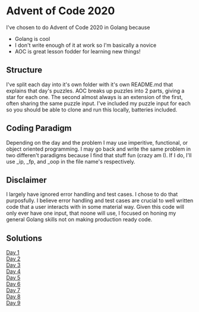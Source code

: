 # Advent of Code 2020

I've chosen to do Advent of Code 2020 in Golang because
* Golang is cool
* I don't write enough of it at work so I'm basically a novice
* AOC is great lesson fodder for learning new things!

## Structure
I've split each day into it's own folder with it's own README.md that explains that day's puzzles. AOC breaks up puzzles into 2 parts, giving a star for each one. The second almost always is an extension of the first, often sharing the same puzzle input. I've included my puzzle input for each so you should be able to clone and run this locally, batteries included.

## Coding Paradigm
Depending on the day and the problem I may use imperitive, functional, or object oriented programming.  I may go back and write the same problem in two differen't paradigms because I find that stuff fun (crazy am I).  If I do, I'll use _ip, _fp, and _oop in the file name's respectively.


## Disclaimer
I largely have ignored error handling and test cases. I chose to do that purposfully. I believe error handling and test cases are crucial to well written code that a user interacts with in some material way. Given this code will only ever have one input, that noone will use, I focused on honing my general Golang skills not on making production ready code.

## Solutions
[Day 1](day1/)  
[Day 2](day2/)  
[Day 3](day3/)  
[Day 4](day4/)  
[Day 5](day5/)  
[Day 6](day6/)  
[Day 7](day7/)  
[Day 8](day8/)  
[Day 9](day9/)  
